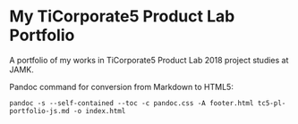 # My TiCorporate5 Product Lab Portfolio

A portfolio of my works in TiCorporate5 Product Lab 2018 project studies at JAMK.

Pandoc command for conversion from Markdown to HTML5:

```
pandoc -s --self-contained --toc -c pandoc.css -A footer.html tc5-pl-portfolio-js.md -o index.html
```